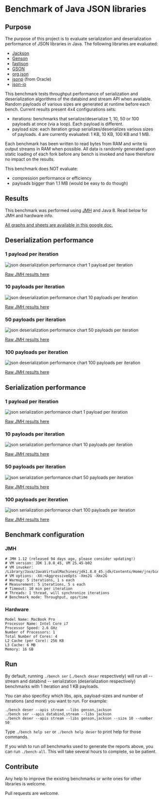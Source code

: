 # Benchmark of Java JSON libraries

## Purpose

The purpose of this project is to evaluate serialization and deserialization performance of JSON libraries in Java.
The following libraries are evaluated:

* [Jackson](https://github.com/FasterXML/jackson)
* [Genson](https://owlike.github.io/genson/)
* [fastjson](https://github.com/alibaba/fastjson)
* [GSON](https://github.com/google/gson)
* [org.json](https://github.com/stleary/JSON-java)
* [jsonp](https://jsonp.java.net/) (from Oracle)
* [json-io](https://github.com/jdereg/json-io)

This benchmark tests throughput performance of serialization and deserialization algorithms of the databind and stream API when available.
Random payloads of various sizes are generated at runtime before each bench. Current results present 4x4 configurations sets:

 * iterations: benchmarks that serialize/deserialize 1, 10, 50 or 100 payloads at once (via a loop). Each payload is different.
 * payload size: each iteration group serializes/deserializes various sizes of payloads. 4 are currently evaluated: 1 KB, 10 KB, 100 KB and 1 MB.

Each benchmark has been written to read bytes from RAM and write to output streams in RAM when possible. All data is randomly generated upon static loading of each fork before any bench is invoked and have therefore no impact on the results.

This benchmark does NOT evaluate:

* compression performance or efficiency
* payloads bigger than 1.1 MB (would be easy to do though)


## Results

This benchmark was performed using [JMH](http://openjdk.java.net/projects/code-tools/jmh/) and Java 8.
Read below for JMH and hardware info.

[All graphs and sheets are available in this google doc.](https://docs.google.com/spreadsheets/d/1QJ8vwMXTHidMX4jo6aldGRt7d7DzPqvQJ4ETaevKT-c/edit?usp=sharing)

## Deserialization performance

### 1 payload per iteration

![json deserialization performance chart 1 payload per iteration](https://docs.google.com/spreadsheets/d/1QJ8vwMXTHidMX4jo6aldGRt7d7DzPqvQJ4ETaevKT-c/pubchart?oid=782651865&format=image)

[Raw JMH results here][jmh-results]

### 10 payloads per iteration

![json deserialization performance chart 10 payloads per iteration](https://docs.google.com/spreadsheets/d/1QJ8vwMXTHidMX4jo6aldGRt7d7DzPqvQJ4ETaevKT-c/pubchart?oid=1211021432&format=image)

[Raw JMH results here][jmh-results]

### 50 payloads per iteration

![json deserialization performance chart 50 payloads per iteration](https://docs.google.com/spreadsheets/d/1QJ8vwMXTHidMX4jo6aldGRt7d7DzPqvQJ4ETaevKT-c/pubchart?oid=1610214158&format=image)


[Raw JMH results here][jmh-results]

### 100 payloads per iteration

![json deserialization performance chart 100 payloads per iteration](https://docs.google.com/spreadsheets/d/1QJ8vwMXTHidMX4jo6aldGRt7d7DzPqvQJ4ETaevKT-c/pubchart?oid=1721420702&format=image)

[Raw JMH results here][jmh-results]

## Serialization performance

### 1 payload per iteration

![json serialization performance chart 1 payload per iteration](https://docs.google.com/spreadsheets/d/1QJ8vwMXTHidMX4jo6aldGRt7d7DzPqvQJ4ETaevKT-c/pubchart?oid=69104817&format=image)

[Raw JMH results here][jmh-results]

### 10 payloads per iteration

![json serialization performance chart 10 payloads per iteration](https://docs.google.com/spreadsheets/d/1QJ8vwMXTHidMX4jo6aldGRt7d7DzPqvQJ4ETaevKT-c/pubchart?oid=79452981&format=image)

[Raw JMH results here][jmh-results]

### 50 payloads per iteration

![json serialization performance chart 50 payloads per iteration](https://docs.google.com/spreadsheets/d/1QJ8vwMXTHidMX4jo6aldGRt7d7DzPqvQJ4ETaevKT-c/pubchart?oid=1102295969&format=image)

[Raw JMH results here][jmh-results]

### 100 payloads per iteration

![json serialization performance chart 100 payloads per iteration](https://docs.google.com/spreadsheets/d/1QJ8vwMXTHidMX4jo6aldGRt7d7DzPqvQJ4ETaevKT-c/pubchart?oid=698016119&format=image)

[Raw JMH results here][jmh-results]

## Benchmark configuration

### JMH

    # JMH 1.12 (released 94 days ago, please consider updating!)
    # VM version: JDK 1.8.0_45, VM 25.45-b02
    # VM invoker: /Library/Java/JavaVirtualMachines/jdk1.8.0_45.jdk/Contents/Home/jre/bin/java
    # VM options: -XX:+AggressiveOpts -Xms2G -Xmx2G
    # Warmup: 5 iterations, 1 s each
    # Measurement: 5 iterations, 5 s each
    # Timeout: 10 min per iteration
    # Threads: 1 thread, will synchronize iterations
    # Benchmark mode: Throughput, ops/time

### Hardware

    Model Name: MacBook Pro
    Processor Name: Intel Core i7
    Processor Speed: 2.6 GHz
    Number of Processors: 1
    Total Number of Cores: 4
    L2 Cache (per Core): 256 KB
    L3 Cache: 6 MB
    Memory: 16 GB

## Run

By default, running `./bench ser` (`./bench deser` respectively) will run 
all -- stream and databind -- serialization (deserialization respectively)
benchmarks with 1 iteration and 1 KB payloads.

You can also specificy which libs, apis, payload-sizes and number of 
iterations (and more) you want to run. For example:

    ./bench deser --apis stream --libs genson,jackson 
    ./bench ser --apis databind,stream --libs jackson 
    ./bench deser --apis stream --libs genson,jackson --size 10 --number 50
 
Type `./bench help ser` or `./bench help deser` to print help for those
commands.

If you wish to run _all_ benchmarks used to generate the reports above,
you can run `./bench-all`. This will take several hours to complete, so
be patient.

## Contribute

Any help to improve the existing benchmarks or write ones for other
libraries is welcome.

Pull requests are welcome.

[jmh-results]: /JMH-results.md